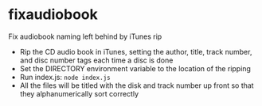 # fixaudiobook

Fix audiobook naming left behind by iTunes rip

- Rip the CD audio book in iTunes, setting the author, title, track number, and disc number tags each time a disc is done
- Set the DIRECTORY environment variable to the location of the ripping
- Run index.js: `node index.js`
- All the files will be titled with the disk and track number up front so that they alphanumerically sort correctly
